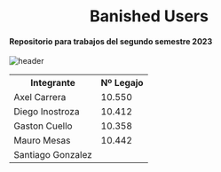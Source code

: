 <h1 align="center">Banished Users</h1>


<h4>Repositorio para trabajos del segundo semestre 2023</h4>

![header](https://capsule-render.vercel.app/api?type=rect&color=gradient&height=1)

<table>
  <tr>
    <th>Integrante</th>
    <th>Nº Legajo</th>
  </tr>
  <tr>
    <td>Axel Carrera</td>
    <td>10.550</td>
  </tr>
  <tr>
    <td>Diego Inostroza</td>
    <td>10.412</td>
  </tr>
  <tr>
    <td>Gaston Cuello</td>
    <td>10.358</td>
  </tr>
  <tr>
    <td>Mauro Mesas</td>
    <td>10.442</td>
  </tr>
  <tr>
    <td>Santiago Gonzalez</td>
    <td></td>
  </tr>
